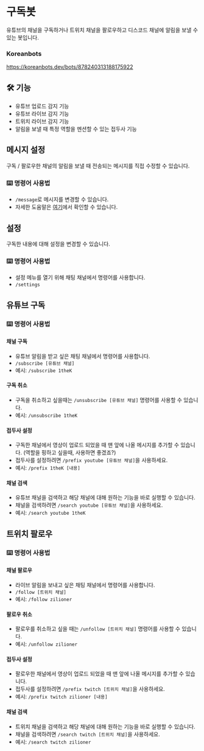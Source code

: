 # 구독봇
유튜브의 채널을 구독하거나 트위치 채널을 팔로우하고  디스코드 채널에 알림을 보낼 수 있는 봇입니다.
### Koreanbots
https://koreanbots.dev/bots/878240313188175922

## 🛠️ 기능

- 유튜브 업로드 감지 기능
- 유튜브 라이브 감지 기능
- 트위치 라이브 감지 기능
- 알림을 보낼 때 특정 역할을 멘션할 수 있는 접두사 기능


## 메시지 설정
구독 / 팔로우한 채널의 알림을 보낼 때 전송되는 메시지를 직접 수정할 수 있습니다.

### ⌨️ 명령어 사용법
- ``/message``로 메시지를 변경할 수 있습니다.
- 자세한 도움말은 [여기](https://github.com/skinmaker1345/subscriber-bot/blob/main/edit_messages.md)에서 확인할 수 있습니다.

## 설정
구독한 내용에 대해 설정을 변경할 수 있습니다.

### ⌨️ 명령어 사용법
- 설정 메뉴를 열기 위해 채팅 채널에서 명령어를 사용합니다.
- ``/settings``

## 유튜브 구독

### ⌨️ 명령어 사용법

#### 채널 구독

- 유튜브 알림을 받고 싶은 채팅 채널에서 명령어를 사용합니다.
- ``/subscribe [유튜브 채널]``
- 예시: ``/subscribe 1theK``

#### 구독 취소

- 구독을 취소하고 싶을때는 ``/unsubscribe [유튜브 채널]`` 명령어를 사용할 수 있습니다.
- 예시: ``/unsubscribe 1theK``

#### 접두사 설정

-  구독한 채널에서 영상이 업로드 되었을 때 맨 앞에 나올 메시지를 추가할 수 있습니다.  (역할을 핑하고 싶을때, 사용하면 좋겠죠?)
-  접두사를 설정하려면 ``/prefix youtube [유튜브 채널]``을 사용하세요.
-  예시: ``/prefix 1theK [내용]``

#### 채널 검색

-  유튜브 채널을 검색하고 해당 채널에 대해 원하는 기능을 바로 실행할 수 있습니다.
-  채널을 검색하려면 ``/search youtube [유튜브 채널]``을 사용하세요.
-  예시: ``/search youtube 1theK``

## 트위치 팔로우

### ⌨️ 명령어 사용법

#### 채널 팔로우

- 라이브 알림을 보내고 싶은 채팅 채널에서 명령어를 사용합니다.
- ``/follow [트위치 채널]``
- 예시: ``/follow zilioner``

#### 팔로우 취소

- 팔로우를 취소하고 싶을 때는 ``/unfollow [트위치 채널]`` 명령어를 사용할 수 있습니다.
- 예시: ``/unfollow zilioner``

#### 접두사 설정

-  팔로우한 채널에서 영상이 업로드 되었을 때 맨 앞에 나올 메시지를 추가할 수 있습니다.
-  접두사를 설정하려면 ``/prefix twitch [트위치 채널]``을 사용하세요.
-  예시: ``/prefix twitch zilioner [내용]``

#### 채널 검색

-  트위치 채널을 검색하고 해당 채널에 대해 원하는 기능을 바로 실행할 수 있습니다.
-  채널을 검색하려면 ``/search twitch [트위치 채널]``을 사용하세요.
-  예시: ``/search twitch zilioner``
